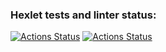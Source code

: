 ### Hexlet tests and linter status:
[![Actions Status](https://github.com/SquanchInHere/rails-project-66/actions/workflows/hexlet-check.yml/badge.svg)](https://github.com/SquanchInHere/rails-project-66/actions)
[![Actions Status](https://github.com/SquanchInHere/rails-project-66/actions/workflows/ci.yml/badge.svg)](https://github.com/SquanchInHere/rails-project-66/actions)